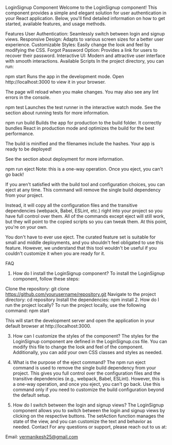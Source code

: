 LoginSignup Component
Welcome to the LoginSignup component! This component provides a simple and elegant solution for user authentication in your React application. Below, you'll find detailed information on how to get started, available features, and usage methods.

Features
User Authentication: Seamlessly switch between login and signup views.
Responsive Design: Adapts to various screen sizes for a better user experience.
Customizable Styles: Easily change the look and feel by modifying the CSS.
Forgot Password Option: Provides a link for users to recover their password.
Interactive UI: Modern and attractive user interface with smooth interactions.
Available Scripts
In the project directory, you can run:

npm start
Runs the app in the development mode.
Open http://localhost:3000 to view it in your browser.

The page will reload when you make changes.
You may also see any lint errors in the console.

npm test
Launches the test runner in the interactive watch mode.
See the section about running tests for more information.

npm run build
Builds the app for production to the build folder.
It correctly bundles React in production mode and optimizes the build for the best performance.

The build is minified and the filenames include the hashes.
Your app is ready to be deployed!

See the section about deployment for more information.

npm run eject
Note: this is a one-way operation. Once you eject, you can't go back!

If you aren't satisfied with the build tool and configuration choices, you can eject at any time. This command will remove the single build dependency from your project.

Instead, it will copy all the configuration files and the transitive dependencies (webpack, Babel, ESLint, etc.) right into your project so you have full control over them. All of the commands except eject will still work, but they will point to the copied scripts so you can tweak them. At this point, you're on your own.

You don't have to ever use eject. The curated feature set is suitable for small and middle deployments, and you shouldn't feel obligated to use this feature. However, we understand that this tool wouldn't be useful if you couldn't customize it when you are ready for it.

FAQ
1. How do I install the LoginSignup component?
To install the LoginSignup component, follow these steps:

Clone the repository: git clone https://github.com/yourusername/repository.git
Navigate to the project directory: cd repository
Install the dependencies: npm install
2. How do I run the project locally?
To run the project locally, use the following command:
npm start

This will start the development server and open the application in your default browser at http://localhost:3000.

3. How can I customize the styles of the component?
The styles for the LoginSignup component are defined in the LoginSignup.css file. You can modify this file to change the look and feel of the component. Additionally, you can add your own CSS classes and styles as needed.

4. What is the purpose of the eject command?
The npm run eject command is used to remove the single build dependency from your project. This gives you full control over the configuration files and the transitive dependencies (e.g., webpack, Babel, ESLint). However, this is a one-way operation, and once you eject, you can't go back. Use this command only if you need to customize the build configuration beyond the default setup.

5. How do I switch between the login and signup views?
The LoginSignup component allows you to switch between the login and signup views by clicking on the respective buttons. The setAction function manages the state of the view, and you can customize the text and behavior as needed.
Contact
For any questions or support, please reach out to us at:

Email: vermanikesh25@gmail.com
